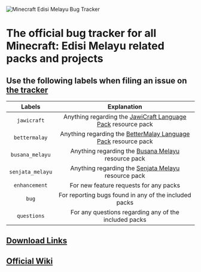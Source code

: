 ![Minecraft Edisi Melayu Bug Tracker](https://github.com/Minecraft-EdisiMelayu/MCEM-BugTracker/assets/77572972/4a21d556-5388-4489-9f1c-b4816aefecbf)
# The official bug tracker for all Minecraft: Edisi Melayu related packs and projects

## Use the following labels when filing an issue on [the tracker](https://github.com/Minecraft-EdisiMelayu/MCEM-BugTracker/issues)

| Labels | Explanation |
| :---: | :---: |
| `jawicraft` | Anything regarding the [JawiCraft Language Pack](https://modrinth.com/resourcepack/jawicraft-language-pack) resource pack |
| `bettermalay` | Anything regarding the [BetterMalay Language Pack](https://modrinth.com/resourcepack/bettermalay-language-pack) resource pack |
| `busana_melayu` | Anything regarding the [Busana Melayu](https://modrinth.com/resourcepack/busana-melayu) resource pack |
| `senjata_melayu` | Anything regarding the [Senjata Melayu](https://modrinth.com/resourcepack/senjata-melayu) resource pack |
| `enhancement` | For new feature requests for any packs |
| `bug` | For reporting bugs found in any of the included packs |
| `questions` | For any questions regarding any of the included packs |

## [Download Links](https://github.com/Minecraft-EdisiMelayu/MCEM-Wiki/wiki/Resource-Pack-Download-Pages)

## [Official Wiki](https://github.com/Minecraft-EdisiMelayu/MCEM-Wiki/wiki)
